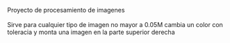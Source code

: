Proyecto de procesamiento de imagenes <br>    
Sirve para cualquier tipo de imagen
no mayor a 0.05M
cambia un color con toleracia
y monta una imagen en la parte superior derecha
